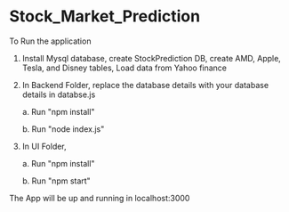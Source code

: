 # Stock_Market_Prediction

To Run the application

1. Install Mysql database, create StockPrediction DB, create AMD, Apple, Tesla, and Disney tables, Load data from Yahoo finance

2. In Backend Folder, replace the database details with your database details in databse.js

    a. Run "npm install"
    
    b. Run "node index.js"


3. In UI Folder, 

    a. Run "npm install"
    
    b. Run "npm start"
    
The App will be up and running in localhost:3000
